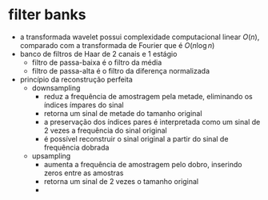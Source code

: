 # filter banks

- a transformada wavelet possui complexidade computacional linear $O(n)$, comparado com a transformada de Fourier que é $O(n\log n)$
- banco de filtros de Haar de 2 canais e 1 estágio
  - filtro de passa-baixa é o filtro da média
  - filtro de passa-alta é o filtro da diferença normalizada
- princípio da reconstrução perfeita
  - downsampling
    - reduz a frequência de amostragem pela metade, eliminando os índices ímpares do sinal
    - retorna um sinal de metade do tamanho original
    - a preservação dos índices pares é interpretada como um sinal de 2 vezes a frequência do sinal original
    - é possível reconstruir o sinal original a partir do sinal de frequência dobrada
  - upsampling
    - aumenta a frequência de amostragem pelo dobro, inserindo zeros entre as amostras
    - retorna um sinal de 2 vezes o tamanho original
    - 